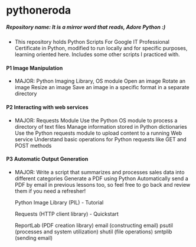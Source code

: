 # pythoneroda

##### Repository name: It is a mirror word that reads, Adore Python :)
* This repository holds Python Scripts For Google IT Professional Certificate in Python, modified to run locally and for specific purposes, learning oriented here. Includes some other scripts I practiced with.

#### P1 Image Manipulation 
- MAJOR: Python Imaging Library, OS module
    Open an image
    Rotate an image
    Resize an image
    Save an image in a specific format in a separate directory


#### P2 Interacting with web services
- MAJOR: Requests Module
    Use the Python OS module to process a directory of text files 
    Manage information stored in Python dictionaries
    Use the Python requests module to upload content to a running Web service
    Understand basic operations for Python requests like GET and POST methods 
    
#### P3 Automatic Output Generation
- MAJOR: 
    Write a script that summarizes and processes sales data into different categories
    Generate a PDF using Python
    Automatically send a PDF by email
in previous lessons too, so feel free to go back and review them if you need a refresher!

    Python Image Library (PIL) - Tutorial

    Requests (HTTP client library) - Quickstart

    ReportLab (PDF creation library)
    email (constructing email)
    psutil (processes and system utilization)
    shutil (file operations)
    smtplib (sending email)
